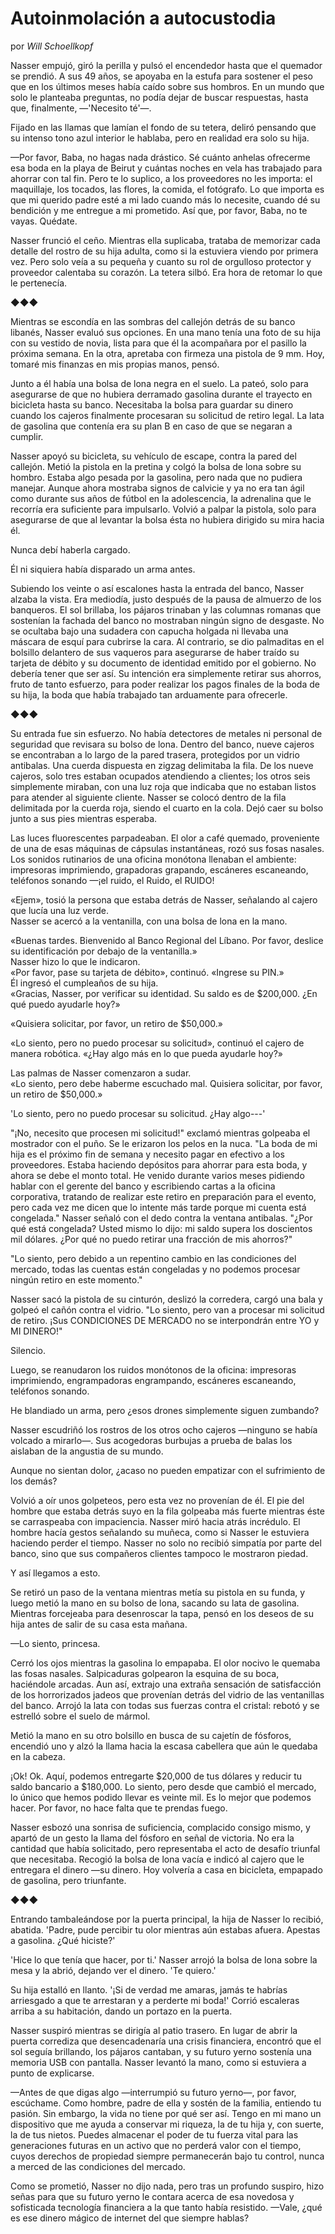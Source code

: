 # Autoinmolación a autocustodia

por *Will Schoellkopf*

Nasser empujó, giró la perilla y pulsó el encendedor hasta que el quemador se prendió. A sus 49 años, se apoyaba en la estufa para sostener el peso que en los últimos meses había caído sobre sus hombros. En un mundo que solo le planteaba preguntas, no podía dejar de buscar respuestas, hasta que, finalmente, —'Necesito té'—.

Fijado en las llamas que lamían el fondo de su tetera, deliró pensando que su intenso tono azul interior le hablaba, pero en realidad era solo su hija.

—Por favor, Baba, no hagas nada drástico. Sé cuánto anhelas ofrecerme esa boda en la playa de Beirut y cuántas noches en vela has trabajado para ahorrar con tal fin. Pero te lo suplico, a los proveedores no les importa: el maquillaje, los tocados, las flores, la comida, el fotógrafo. Lo que importa es que mi querido padre esté a mi lado cuando más lo necesite, cuando dé su bendición y me entregue a mi prometido. Así que, por favor, Baba, no te vayas. Quédate.

Nasser frunció el ceño. Mientras ella suplicaba, trataba de memorizar cada detalle del rostro de su hija adulta, como si la estuviera viendo por primera vez. Pero solo veía a su pequeña y cuanto su rol de orgulloso protector y proveedor calentaba su corazón. La tetera silbó. Era hora de retomar lo que le pertenecía.

◆◆◆

Mientras se escondía en las sombras del callejón detrás de su banco libanés, Nasser evaluó sus opciones. En una mano tenía una foto de su hija con su vestido de novia, lista para que él la acompañara por el pasillo la próxima semana. En la otra, apretaba con firmeza una pistola de 9 mm. Hoy, tomaré mis finanzas en mis propias manos, pensó.

Junto a él había una bolsa de lona negra en el suelo. La pateó, solo para asegurarse de que no hubiera derramado gasolina durante el trayecto en bicicleta hasta su banco. Necesitaba la bolsa para guardar su dinero cuando los cajeros finalmente procesaran su solicitud de retiro legal. La lata de gasolina que contenía era su plan B en caso de que se negaran a cumplir.

Nasser apoyó su bicicleta, su vehículo de escape, contra la pared del callejón. Metió la pistola en la pretina y colgó la bolsa de lona sobre su hombro. Estaba algo pesada por la gasolina, pero nada que no pudiera manejar. Aunque ahora mostraba signos de calvicie y ya no era tan ágil como durante sus años de fútbol en la adolescencia, la adrenalina que le recorría era suficiente para impulsarlo. Volvió a palpar la pistola, solo para asegurarse de que al levantar la bolsa ésta no hubiera dirigido su mira hacia él.

Nunca debí haberla cargado.

Él ni siquiera había disparado un arma antes.

Subiendo los veinte o así escalones hasta la entrada del banco, Nasser alzaba la vista. Era mediodía, justo después de la pausa de almuerzo de los banqueros. El sol brillaba, los pájaros trinaban y las columnas romanas que sostenían la fachada del banco no mostraban ningún signo de desgaste. No se ocultaba bajo una sudadera con capucha holgada ni llevaba una máscara de esquí para cubrirse la cara. Al contrario, se dio palmaditas en el bolsillo delantero de sus vaqueros para asegurarse de haber traído su tarjeta de débito y su documento de identidad emitido por el gobierno. No debería tener que ser así. Su intención era simplemente retirar sus ahorros, fruto de tanto esfuerzo, para poder realizar los pagos finales de la boda de su hija, la boda que había trabajado tan arduamente para ofrecerle.

◆◆◆

Su entrada fue sin esfuerzo. No había detectores de metales ni personal de seguridad que revisara su bolso de lona. Dentro del banco, nueve cajeros se encontraban a lo largo de la pared trasera, protegidos por un vidrio antibalas. Una cuerda dispuesta en zigzag delimitaba la fila. De los nueve cajeros, solo tres estaban ocupados atendiendo a clientes; los otros seis simplemente miraban, con una luz roja que indicaba que no estaban listos para atender al siguiente cliente. Nasser se colocó dentro de la fila delimitada por la cuerda roja, siendo el cuarto en la cola. Dejó caer su bolso junto a sus pies mientras esperaba.

Las luces fluorescentes parpadeaban. El olor a café quemado, proveniente de una de esas máquinas de cápsulas instantáneas, rozó sus fosas nasales. Los sonidos rutinarios de una oficina monótona llenaban el ambiente: impresoras imprimiendo, grapadoras grapando, escáneres escaneando, teléfonos sonando —¡el ruido, el Ruido, el RUIDO!

«Ejem», tosió la persona que estaba detrás de Nasser, señalando al cajero que lucía una luz verde.  
Nasser se acercó a la ventanilla, con una bolsa de lona en la mano.

«Buenas tardes. Bienvenido al Banco Regional del Líbano. Por favor, deslice su identificación por debajo de la ventanilla.»  
Nasser hizo lo que le indicaron.  
«Por favor, pase su tarjeta de débito», continuó. «Ingrese su PIN.»  
Él ingresó el cumpleaños de su hija.  
«Gracias, Nasser, por verificar su identidad. Su saldo es de \$200,000. ¿En qué puedo ayudarle hoy?»

«Quisiera solicitar, por favor, un retiro de \$50,000.»

«Lo siento, pero no puedo procesar su solicitud», continuó el cajero de manera robótica. «¿Hay algo más en lo que pueda ayudarle hoy?»

Las palmas de Nasser comenzaron a sudar.  
«Lo siento, pero debe haberme escuchado mal. Quisiera solicitar, por favor, un retiro de \$50,000.»

'Lo siento, pero no puedo procesar su solicitud. ¿Hay algo---'

"¡No, necesito que procesen mi solicitud!" exclamó mientras golpeaba el mostrador con el puño. Se le erizaron los pelos en la nuca. "La boda de mi hija es el próximo fin de semana y necesito pagar en efectivo a los proveedores. Estaba haciendo depósitos para ahorrar para esta boda, y ahora se debe el monto total. He venido durante varios meses pidiendo hablar con el gerente del banco y escribiendo cartas a la oficina corporativa, tratando de realizar este retiro en preparación para el evento, pero cada vez me dicen que lo intente más tarde porque mi cuenta está congelada." Nasser señaló con el dedo contra la ventana antibalas. "¿Por qué está congelada? Usted mismo lo dijo: mi saldo supera los doscientos mil dólares. ¿Por qué no puedo retirar una fracción de mis ahorros?"

"Lo siento, pero debido a un repentino cambio en las condiciones del mercado, todas las cuentas están congeladas y no podemos procesar ningún retiro en este momento."

Nasser sacó la pistola de su cinturón, deslizó la corredera, cargó una bala y golpeó el cañón contra el vidrio. "Lo siento, pero van a procesar mi solicitud de retiro. ¡Sus CONDICIONES DE MERCADO no se interpondrán entre YO y MI DINERO!"

Silencio.

Luego, se reanudaron los ruidos monótonos de la oficina: impresoras imprimiendo, engrampadoras engrampando, escáneres escaneando, teléfonos sonando.

He blandiado un arma, pero ¿esos drones simplemente siguen zumbando?

Nasser escudriñó los rostros de los otros ocho cajeros —ninguno se había volcado a mirarlo—. Sus acogedoras burbujas a prueba de balas los aislaban de la angustia de su mundo.

Aunque no sientan dolor, ¿acaso no pueden empatizar con el sufrimiento de los demás?

Volvió a oír unos golpeteos, pero esta vez no provenían de él. El pie del hombre que estaba detrás suyo en la fila golpeaba más fuerte mientras éste se carraspeaba con impaciencia. Nasser miró hacia atrás incrédulo. El hombre hacía gestos señalando su muñeca, como si Nasser le estuviera haciendo perder el tiempo. Nasser no solo no recibió simpatía por parte del banco, sino que sus compañeros clientes tampoco le mostraron piedad.

Y así llegamos a esto.

Se retiró un paso de la ventana mientras metía su pistola en su funda, y luego metió la mano en su bolso de lona, sacando su lata de gasolina. Mientras forcejeaba para desenroscar la tapa, pensó en los deseos de su hija antes de salir de su casa esta mañana.

—Lo siento, princesa.

Cerró los ojos mientras la gasolina lo empapaba. El olor nocivo le quemaba las fosas nasales. Salpicaduras golpearon la esquina de su boca, haciéndole arcadas. Aun así, extrajo una extraña sensación de satisfacción de los horrorizados jadeos que provenían detrás del vidrio de las ventanillas del banco. Arrojó la lata con todas sus fuerzas contra el cristal: rebotó y se estrelló sobre el suelo de mármol.

Metió la mano en su otro bolsillo en busca de su cajetín de fósforos, encendió uno y alzó la llama hacia la escasa cabellera que aún le quedaba en la cabeza.

¡Ok! Ok. Aquí, podemos entregarte \$20,000 de tus dólares y reducir tu saldo bancario a \$180,000. Lo siento, pero desde que cambió el mercado, lo único que hemos podido llevar es veinte mil. Es lo mejor que podemos hacer. Por favor, no hace falta que te prendas fuego.

Nasser esbozó una sonrisa de suficiencia, complacido consigo mismo, y apartó de un gesto la llama del fósforo en señal de victoria. No era la cantidad que había solicitado, pero representaba el acto de desafío triunfal que necesitaba. Recogió la bolsa de lona vacía e indicó al cajero que le entregara el dinero —su dinero. Hoy volvería a casa en bicicleta, empapado de gasolina, pero triunfante.

◆◆◆

Entrando tambaleándose por la puerta principal, la hija de Nasser lo recibió, abatida. 'Padre, pude percibir tu olor mientras aún estabas afuera. Apestas a gasolina. ¿Qué hiciste?'

'Hice lo que tenía que hacer, por ti.' Nasser arrojó la bolsa de lona sobre la mesa y la abrió, dejando ver el dinero. 'Te quiero.'

Su hija estalló en llanto. '¡Si de verdad me amaras, jamás te habrías arriesgado a que te arrestaran y a perderte mi boda!' Corrió escaleras arriba a su habitación, dando un portazo en la puerta.

Nasser suspiró mientras se dirigía al patio trasero. En lugar de abrir la puerta corrediza que desencadenaría una crisis financiera, encontró que el sol seguía brillando, los pájaros cantaban, y su futuro yerno sostenía una memoria USB con pantalla. Nasser levantó la mano, como si estuviera a punto de explicarse.

—Antes de que digas algo —interrumpió su futuro yerno—, por favor, escúchame. Como hombre, padre de ella y sostén de la familia, entiendo tu pasión. Sin embargo, la vida no tiene por qué ser así. Tengo en mi mano un dispositivo que me ayuda a conservar mi riqueza, la de tu hija y, con suerte, la de tus nietos. Puedes almacenar el poder de tu fuerza vital para las generaciones futuras en un activo que no perderá valor con el tiempo, cuyos derechos de propiedad siempre permanecerán bajo tu control, nunca a merced de las condiciones del mercado.

Como se prometió, Nasser no dijo nada, pero tras un profundo suspiro, hizo señas para que su futuro yerno le contara acerca de esa novedosa y sofisticada tecnología financiera a la que tanto había resistido. —Vale, ¿qué es ese dinero mágico de internet del que siempre hablas?